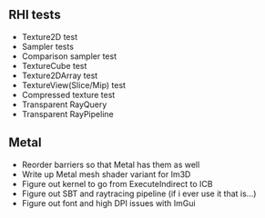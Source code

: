 ## RHI tests
- Texture2D test
- Sampler tests
- Comparison sampler test
- TextureCube test
- Texture2DArray test
- TextureView(Slice/Mip) test
- Compressed texture test
- Transparent RayQuery
- Transparent RayPipeline

## Metal
- Reorder barriers so that Metal has them as well
- Write up Metal mesh shader variant for Im3D
- Figure out kernel to go from ExecuteIndirect to ICB
- Figure out SBT and raytracing pipeline (if i ever use it that is...)
- Figure out font and high DPI issues with ImGui
